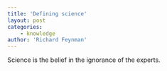 ```yaml
---
title: 'Defining science'
layout: post
categories:
    - knowledge
author: 'Richard Feynman'
---
```


Science is the belief in the ignorance of the experts.